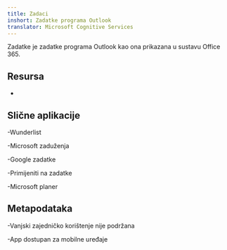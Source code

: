 ```yaml
---
title: Zadaci
inshort: Zadatke programa Outlook
translator: Microsoft Cognitive Services
---
```


Zadatke je zadatke programa Outlook kao ona prikazana u sustavu Office 365.

Resursa
---------

-   

Slične aplikacije
--------------------

-Wunderlist

-Microsoft zaduženja

-Google zadatke

-Primijeniti na zadatke

-Microsoft planer

Metapodataka
--------

-Vanjski zajedničko korištenje nije podržana

-App dostupan za mobilne uređaje


